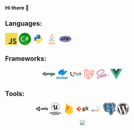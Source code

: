 ### Hi there 👋

## Languages: 

<p align="left">
	<img height="40" src="./icons/javascript.png">
	<img height="40" src="./icons/csharp.png">
	<img height="40" src="./icons/python.png">
	<img height="40" src="./icons/java.png">
	<img height="40" src="./icons/php.png">
</p>

## Frameworks: 

<p align="center">
	<img height="40" src="./icons/django.png">
	<img height="40" src="./icons/docker.png">
	<img height="40" src="./icons/flask.png">
	<img height="40" src="./icons/laravel.png">
	<img height="40" src="./icons/sass.png">
	<img height="40" src="./icons/vue.png">
</p>

## Tools: 

<p align="center">
	<img height="40" src="./icons/unity.png">
	<img height="40" src="./icons/unreal-engine.png">
	<img height="40" src="./icons/firebase.png">
	<img height="40" src="./icons/git.png">
	<img height="40" src="./icons/mysql.png">
	<img height="40" src="./icons/postgresql.png">
	<img height="40" src="./icons/wordpress.png">
</p>


<p align="center">
	<img src="https://github-readme-stats.vercel.app/api/top-langs/?username=karolprofic&exclude_repo=Fishy-Towers"/>
</p>


<!--
**karolprofic/karolprofic** is a ✨ _special_ ✨ repository because its `README.md` (this file) appears on your GitHub profile.

Here are some ideas to get you started:

- 🔭 I’m currently working on ...
- 🌱 I’m currently learning ...
- 👯 I’m looking to collaborate on ...
- 🤔 I’m looking for help with ...
- 💬 Ask me about ...
- 📫 How to reach me: ...
- 😄 Pronouns: ...
- ⚡ Fun fact: ...
-->
